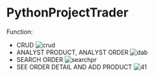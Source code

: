 # PythonProjectTrader
Function: 
- CRUD
![crud](https://user-images.githubusercontent.com/99375115/202906279-f9af6440-b7c6-4730-8ad1-b43d243797ad.PNG)
- ANALYST PRODUCT, ANALYST ORDER
![dab](https://user-images.githubusercontent.com/99375115/202906331-32f0928e-399f-4e21-84a5-c9e8a853f9f1.PNG)
- SEARCH ORDER
![searchpr](https://user-images.githubusercontent.com/99375115/202906218-cd330f53-41cb-476a-8185-ccb93030f6d4.PNG)
- SEE ORDER DETAIL AND ADD PRODUCT
![41](https://user-images.githubusercontent.com/99375115/202906058-d3d9c328-7ee2-4eb8-8b2a-7b465b02048c.PNG)
